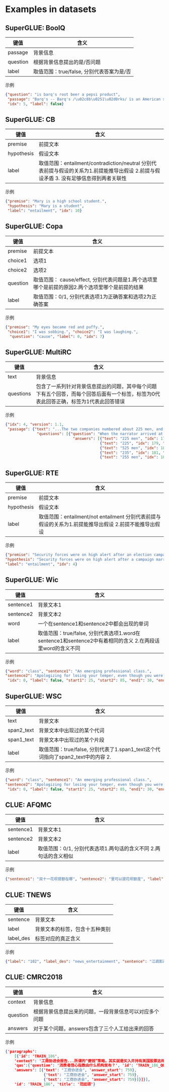 # Examples in datasets

## SuperGLUE: BoolQ
| 键值                          | 含义  |
|------------------------------|----------|
| passage                      | 背景信息  |
| question                     |  根据背景信息提出的是/否问题  |
| label                        | 取值范围：true/false, 分别代表答案为是/否 |
示例
```json
{"question": "is barq's root beer a pepsi product", 
 "passage": "Barq's -- Barq's /\u02c8b\u0251\u02d0rks/ is an American soft drink. Its brand of root beer is notable for having caffeine. Barq's, created by Edward Barq and bottled since the turn of the 20th century, is owned by the Barq family but bottled by the Coca-Cola Company. It was known as Barq's Famous Olde Tyme Root Beer until 2012.", 
 "idx": 5, "label": false}
```

## SuperGLUE: CB
| 键值                          | 含义  |
|------------------------------|----------|
| premise                      | 前提文本  |
| hypothesis                     |  假设文本  |
| label                        |取值范围：entailment/contradiction/neutral 分别代表前提与假设的关系为1.前提能推导出假设 2.前提与假设矛盾 3. 没有足够信息得到两者关联性<br /> |
示例
```json
{"premise": "Mary is a high school student.",
 "hypothesis": "Mary is a student",
 "label": "entailment", "idx": 10}
```

## SuperGLUE: Copa
| 键值                          | 含义  |
|------------------------------|----------|
| premise                      | 前提文本  |
| choice1                      |  选项1  |
| choice2                      |选项2|
| question                      | 取值范围： cause/effect, 分别代表问题是1.两个选项里哪个是前提的原因2.两个选项里哪个是前提的结果  |
| label                     | 取值范围：0/1, 分别代表选项1为正确答案和选项2为正确答案  |
示例
```json
{"premise": "My eyes became red and puffy.",
 "choice1": "I was sobbing.", "choice2": "I was laughing.",
  "question": "cause", "label": 0, "idx": 7}
```

## SuperGLUE: MultiRC
| 键值                          | 含义  |
|------------------------------|----------|
| text                      | 背景信息  |
| questions         |  包含了一系列针对背景信息提出的问题，其中每个问题下有五个回答，而每个回答后面有一个标签，标签为0代表此回答正确，标签为1代表此回答错误  |
示例
```json
{"idx": 4, "version": 1.1, 
 "passage": {"text": "...The two companies numbered about 225 men, and were commanded by General John E. Ross, a veteran Indian fighter... ", 
              "questions": [{"question": "When the narrator arrived at the headquarters, approximately how many men were present?", 
                              "answers": [{"text": "225 men", "idx": 178, "label": 1}, 
                                          {"text": "225", "idx": 179, "label": 1}, 
                                          {"text": "525 men", "idx": 180, "label": 0}, 
                                          {"text": "235", "idx": 181, "label": 0}, 
                                          {"text": "255 men", "idx": 182, "label": 0}], "idx": 41}]}}
```


## SuperGLUE: RTE
| 键值                          | 含义  |
|------------------------------|----------|
| premise                      | 前提文本  |
| hypothesis                     |  假设文本  |
| label                        |取值范围：entailment/not entailment 分别代表前提与假设的关系为1.前提能推导出假设 2.前提不能推导出假设|
示例
```json
{"premise": "Security forces were on high alert after an election campaign in which more than 1,000 people, including seven election candidates, have been killed.", 
"hypothesis": "Security forces were on high alert after a campaign marred by violence.", 
"label": "entailment", "idx": 4}
```


## SuperGLUE: Wic
| 键值                          | 含义  |
|------------------------------|----------|
| sentence1                      | 背景文本1  |
| sentence2                      |  背景文本2  |
| word                      | 一个在sentence1和sentence2中都会出现的单词 |
| label                     | 取值范围：true/false, 分别代表选项1.word在sentence1和sentence2中有着相同的含义 2.在两段话里word的含义不同  |
示例
```json
{"word": "class", "sentence1": "An emerging professional class.", 
"sentence2": "Apologizing for losing your temper, even though you were badly provoked, showed real class.",
 "idx": 0, "label": false, "start1": 25, "start2": 85, "end1": 30, "end2": 90, "version": 1.1}
```

## SuperGLUE: WSC
| 键值                          | 含义  |
|------------------------------|----------|
| text                        | 背景文本   |
| span2_text                      |  背景文本中出现过的某个代词  |
| span1_text                      | 背景文本中出现过的某个片段 |
| label                     | 取值范围：true/false, 分别代表了1.span1_text这个代词指向了span2_text中的内容 2.|
示例
```json
{"word": "class", "sentence1": "An emerging professional class.", 
"sentence2": "Apologizing for losing your temper, even though you were badly provoked, showed real class.",
 "idx": 0, "label": false, "start1": 25, "start2": 85, "end1": 30, "end2": 90, "version": 1.1}
```

## CLUE: AFQMC
| 键值                          | 含义  |
|------------------------------|----------|
| sentence1                      | 背景文本1  |
| sentence2                      |  背景文本2  |
| label                     | 取值范围：0/1, 分别代表选项1.两句话的含义不同 2.两句话的含义相似  |
示例
```json
{"sentence1": "双十一花呗提额在哪", "sentence2": "里可以提花呗额度", "label": "0"}
```

## CLUE: TNEWS
| 键值                          | 含义  |
|------------------------------|----------|
| sentence                      | 背景文本  |
| label                      |  背景文本的标签，包含十五种类别   |
| label_des                     |  标签对应的真正含义  |
示例
```json
{"label": "102", "label_des": "news_entertainment", "sentence": "江疏影甜甜圈自拍，迷之角度竟这么好看，美吸引一切事物"}
```


## CLUE: CMRC2018
| 键值                          | 含义  |
|------------------------------|----------|
| context                      | 背景信息  |
| question                      |  根据背景信息提出来的问题，一段背景信息可以对应多个问题   |
| answers                    |  对于某个问题，answers包含了三个人工给出来的回答  |
示例
```json
{'paragraphs': 
    [{'id': 'TRAIN_186', 
    'context': '工商协进会报告...所谓的“傻钱”策略，其实就是买入并持有美国股票这样的普通组合。...',
    'qas':{'question': '消费者信心指数由什么机构发布？', 'id': 'TRAIN_186_QUERY_4', 
    'answers': [{'text': "工商协进会", 'answer_start': 759},
                 {'text': "工商协进会", 'answer_start': 759},
                 {'text': "工商协进会", 'answer_start': 759}]}]}], 
    'id': 'TRAIN_186', 'title': '范廷颂'}
```
